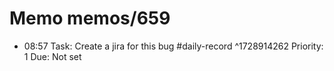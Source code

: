 # Memo memos/659
- 08:57 Task: Create a jira for this bug #daily-record ^1728914262
Priority: 1
Due: Not set